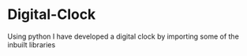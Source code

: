 # Digital-Clock
Using python I have developed a digital clock by importing some of the inbuilt libraries
